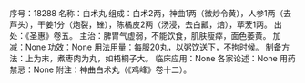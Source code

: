 序号：18288
名称：白术丸
组成：白术2两，神曲1两（微炒令黄），人参1两（去芦头），干姜1分（炮裂，锉），陈橘皮2两（汤浸，去白瓤，焙），荜茇1两。
出处：《圣惠》卷五。
主治：脾胃气虚弱，不能饮食，肌肤瘦瘁，面色萎黄。
加减：None
功效：None
用法用量：每服20丸，以粥饮送下，不拘时候。
制备方法：上为末，煮枣肉为丸，如梧桐子大。
临床应用：None
各家论述：None
用药禁忌：None
附注：神曲白术丸（《鸡峰》卷十二）。
